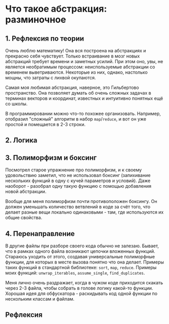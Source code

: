 # Что такое абстракция: разминочное

## 1. Рефлексия по теории
Очень люблю математику!
Она вся построена на абстракциях и прекрасно себя чувствует.
Только встраивание в мозг новых абстракций
требует времени и заметных усилий.
При этом оно, увы, не является необратимым процессом:
неиспользуемые абстракции со временем выветриваются.
Некоторые из них, однако, настолько мощны, что затраты с лихвой окупаются.

Самая моя любимая абстракция, наверное, это Гильбертово пространство.
Она позволяет думать об очень сложных задачах
в терминах векторов и координат,
известных и интуитивно понятных ещё со школы.

В программировании можно что-то похожее организовать.
Например, отобразил "сложный" алгоритм в набор `map`/`reduce`,
и вот он уже простой и помещается в 2-3 строки.


## 2. Логика



## 3. Полиморфизм и боксинг
Посмотрел старое упражнение про полиморфизм,
и к своему удовольствию заметил, что не использовал боксинг
(запихивание нескольких функций в одну с кучей параметров и условий).
Даже наоборот - разобрал одну такую функцию
с помощью добавления новой абстракции.

Вообще для меня полиморфизм почти противоположен боксингу.
Он должен уменьшать количество ветвлений в коде за счёт того,
что делает разные вещи локально одинаковыми -
там, где используются их общие свойства.


## 4. Перенаправление
В другие файлы при разборе своего кода обычно не залезаю.
Бывает, что в рамках одного файла возникают цепочки вложенных функций.
Стараюсь уходить от этого, создавая универсальные полиморфные функции,
для которых в месте вызова понятно что она делает.
Примеры таких функций в стандартной библиотеке: `sort`, `map`, `reduce`.
Примеры моих функций:
`unwrap_iterables`, `assume_single`, `find_duplicates`.

Меня лично очень раздражает, когда в чужом коде
приходится скакать через 2-3 файла,
чтобы собрать в голове логику какой-то функции.
Хорошая идея для обфускатора - раскидывать код одной функции по нескольким
классам и файлам.


## Рефлексия
